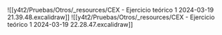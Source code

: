 ![[y4t2/Pruebas/Otros/_resources/CEX - Ejercicio teórico 1 2024-03-19 21.39.48.excalidraw]]
![[y4t2/Pruebas/Otros/_resources/CEX - Ejercicio teórico 1 2024-03-19 22.28.47.excalidraw]]
